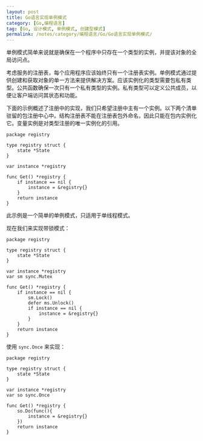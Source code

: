 ```yaml
---
layout: post
title: Go语言实现单例模式
category: [Go,编程语言]
tag: [Go, 设计模式, 单例模式, 创建型模式]
permalink: /notes/category/编程语言/Go/Go语言实现单例模式/
---
```

单例模式简单来说就是确保在一个程序中只存在一个类型的实例，并提该对象的全局访问点。

考虑服务的注册表，每个应用程序应该始终只有一个注册表实例。单例模式通过提供创建和获取对象的单一方法来提供解决方案。应该实例化的类型需要包私有类型。公共函数确保一次只有一个私有类型的实例。私有类型可以定义公共成员，以便让客户端访问其状态和功能。

下面的示例概述了注册中的实现，我们只希望注册中主有一个实例。以下两个清单驻留的包注册中心中。结构注册表不能在注册表包外命名，因此只能在包内实例化它。变量实例是对类型注册的唯一实例化的引用。

```
package registry

type registry struct {
    state *State
}

var instance *registry

func Get() *registry {
    if instance == nil {
        instance = &registry{}
    }
    return instance
}
```

此示例是一个简单的单例模式，只适用于单线程模式。

现在我们来实现带锁模式：

```
package registry

type registry struct {
    state *State
}

var instance *registry
var sm sync.Mutex

func Get() *registry {
    if instance == nil {
        sm.Lock()
        defer ms.Unlock()
        if instance == nil {
            instance = &registry{}
        }
    }
    return instance
} 
```

使用 `sync.Once` 来实现：

```
package registry

type registry struct {
    state *State
}

var instance *registry
var so sync.Once

func Get() *registry {
    so.Do(func(){
        instance = &registry{}
    })
    return instance
} 
```